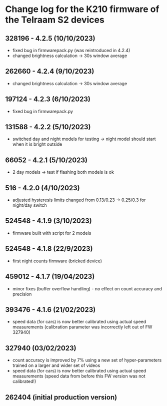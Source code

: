 # Change log for the K210 firmware of the Telraam S2 devices

## 328196 - 4.2.5 (10/10/2023)
- fixed bug in firmwarepack.py (was reintroduced in 4.2.4)
- changed brightness calculation -> 30s window average

## 262660 - 4.2.4 (9/10/2023)
- changed brightness calculation -> 30s window average

## 197124 - 4.2.3 (6/10/2023)
- fixed bug in firmwarepack.py

## 131588 - 4.2.2 (5/10/2023)
- switched day and night models for testing -> night model should start when it is bright outside

## 66052 - 4.2.1 (5/10/2023)
- 2 day models -> test if flashing both models is ok

## 516 - 4.2.0 (4/10/2023)
- adjusted hysteresis limits changed from 0.13/0.23 -> 0.25/0.3 for night/day switch

## 524548 - 4.1.9 (3/10/2023)
- firmware built with script for 2 models

## 524548 - 4.1.8 (22/9/2023)
- first night counts firmware (bricked device)

## 459012 - 4.1.7 (19/04/2023)
- minor fixes (buffer overflow handling) - no effect on count accuracy and precision

## 393476 - 4.1.6 (21/02/2023)
- speed data (for cars) is now better calibrated using actual speed measurements (calibration parameter was incorrectly left out of FW 327940)

## 327940 (03/02/2023)
- count accuracy is improved by 7% using a new set of hyper-parameters trained on a larger and wider set of videos
- speed data (for cars) is now better calibrated using actual speed measurements (speed data from before this FW version was not calibrated!)

## 262404 (initial production version)

